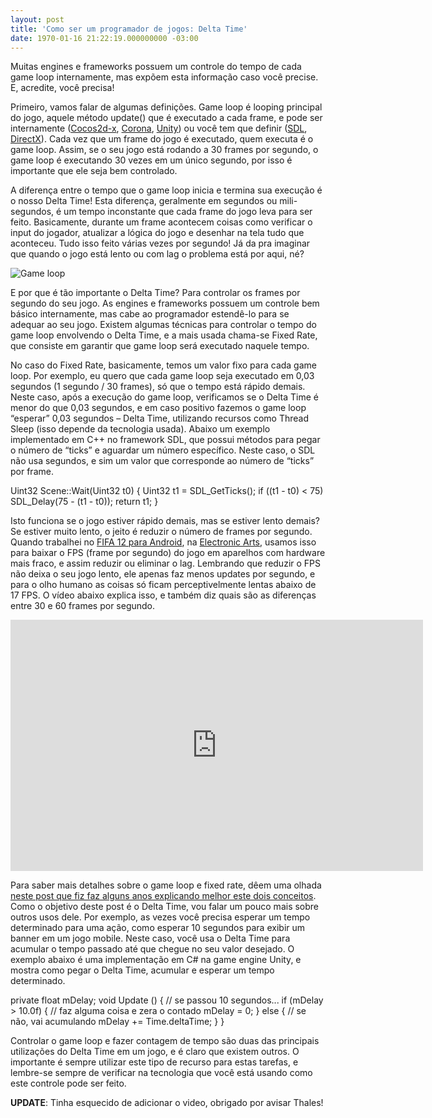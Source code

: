 ```yaml
---
layout: post
title: 'Como ser um programador de jogos: Delta Time'
date: 1970-01-16 21:22:19.000000000 -03:00
---
```


Muitas engines e frameworks possuem um controle do tempo de cada game loop internamente, mas expõem esta informação caso você precise. E, acredite, você precisa!

Primeiro, vamos falar de algumas definições. Game loop é looping principal do jogo, aquele método update() que é executado a cada frame, e pode ser internamente ([Cocos2d-x](http://www.cocos2d-x.org/ "Cocos2d-x"), [Corona](http://www.coronalabs.com/ "Corona"), [Unity](http://unity3d.com/ "Unity")) ou você tem que definir ([SDL](http://www.libsdl.org/ "SDL"), [DirectX](http://www.microsoft.com/en-us/download/details.aspx?id=6812 "DirectX")). Cada vez que um frame do jogo é executado, quem executa é o game loop. Assim, se o seu jogo está rodando a 30 frames por segundo, o game loop é executando 30 vezes em um único segundo, por isso é importante que ele seja bem controlado.

A diferença entre o tempo que o game loop inicia e termina sua execução é o nosso Delta Time! Esta diferença, geralmente em segundos ou mili-segundos, é um tempo inconstante que cada frame do jogo leva para ser feito. Basicamente, durante um frame acontecem coisas como verificar o input do jogador, atualizar a lógica do jogo e desenhar na tela tudo que aconteceu. Tudo isso feito várias vezes por segundo! Já da pra imaginar que quando o jogo está lento ou com lag o problema está por aqui, né?

![](http://gamedeveloper.com.br/blog/wp-content/uploads/2013/11/2005-07-21-gameloop.gif "Game loop")

E por que é tão importante o Delta Time? Para controlar os frames por segundo do seu jogo. As engines e frameworks possuem um controle bem básico internamente, mas cabe ao programador estendê-lo para se adequar ao seu jogo. Existem algumas técnicas para controlar o tempo do game loop envolvendo o Delta Time, e a mais usada chama-se Fixed Rate, que consiste em garantir que game loop será executado naquele tempo.

No caso do Fixed Rate, basicamente, temos um valor fixo para cada game loop. Por exemplo, eu quero que cada game loop seja executado em 0,03 segundos (1 segundo / 30 frames), só que o tempo está rápido demais. Neste caso, após a execução do game loop, verificamos se o Delta Time é menor do que 0,03 segundos, e em caso positivo fazemos o game loop “esperar” 0,03 segundos – Delta Time, utilizando recursos como Thread Sleep (isso depende da tecnologia usada). Abaixo um exemplo implementado em C++ no framework SDL, que possui métodos para pegar o número de “ticks” e aguardar um número específico. Neste caso, o SDL não usa segundos, e sim um valor que corresponde ao número de “ticks” por frame.

Uint32 Scene::Wait(Uint32 t0) { Uint32 t1 = SDL_GetTicks(); if ((t1 - t0) < 75) SDL_Delay(75 - (t1 - t0)); return t1; }

Isto funciona se o jogo estiver rápido demais, mas se estiver lento demais? Se estiver muito lento, o jeito é reduzir o número de frames por segundo. Quando trabalhei no [FIFA 12 para Android](http://gamedeveloper.com.br/blog/2013/10/02/vi-uma-pessoa-jogando-um-jogo-que-fiz-na-ea/ "FIFA 12"), na [Electronic Arts](http://www.ea.com "EA"), usamos isso para baixar o FPS (frame por segundo) do jogo em aparelhos com hardware mais fraco, e assim reduzir ou eliminar o lag. Lembrando que reduzir o FPS não deixa o seu jogo lento, ele apenas faz menos updates por segundo, e para o olho humano as coisas só ficam perceptivelmente lentas abaixo de 17 FPS. O vídeo abaixo explica isso, e também diz quais são as diferenças entre 30 e 60 frames por segundo.

<span class="embed-youtube" style="text-align:center; display: block;"><iframe allowfullscreen="true" class="youtube-player" frameborder="0" height="402" src="http://www.youtube.com/embed/n00qUDL0Cxg?version=3&rel=1&fs=1&autohide=2&showsearch=0&showinfo=1&iv_load_policy=1&wmode=transparent" type="text/html" width="660"></iframe></span>

Para saber mais detalhes sobre o game loop e fixed rate, dêem uma olhada [neste post que fiz faz alguns anos explicando melhor este dois conceitos](http://gamedeveloper.com.br/blog/2010/03/01/programacao-de-jogos-main-loop/ "Game loop"). Como o objetivo deste post é o Delta Time, vou falar um pouco mais sobre outros usos dele. Por exemplo, as vezes você precisa esperar um tempo determinado para uma ação, como esperar 10 segundos para exibir um banner em um jogo mobile. Neste caso, você usa o Delta Time para acumular o tempo passado até que chegue no seu valor desejado. O exemplo abaixo é uma implementação em C# na game engine Unity, e mostra como pegar o Delta Time, acumular e esperar um tempo determinado.

private float mDelay; void Update () { // se passou 10 segundos... if (mDelay > 10.0f) { // faz alguma coisa e zera o contado mDelay = 0; } else { // se não, vai acumulando mDelay += Time.deltaTime; } }

Controlar o game loop e fazer contagem de tempo são duas das principais utilizações do Delta Time em um jogo, e é claro que existem outros. O importante é sempre utilizar este tipo de recurso para estas tarefas, e lembre-se sempre de verificar na tecnologia que você está usando como este controle pode ser feito.

**UPDATE**: Tinha esquecido de adicionar o video, obrigado por avisar Thales!


